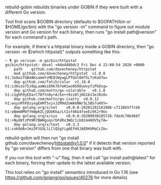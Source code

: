 rebuild-gobin rebuilds binaries under GOBIN if they were built with a
different Go version.

Tool first scans $GOBIN directory (defaults to $GOPATH/bin or $HOME/go/bin)
with the "go version -m" command to figure out module version and Go version
for each binary, then runs "go install path@version" for each command's
path.

For example, if there's a httpstat binary inside a GOBIN directory, then "go
version -m $(which httpstat)" outputs something like this:

    ~ ¶ go version -m go/bin/httpstat
    go/bin/httpstat: devel +4de4480dc3 Fri Dec 4 22:08:54 2020 +0000
        path    github.com/davecheney/httpstat
        mod github.com/davecheney/httpstat  v1.0.0  h1:3o8oiYGB4AKsammYvME8tWywgLPTGUl6H75LTsKoO7w=
        dep github.com/fatih/color  v1.10.0 h1:s36xzo75JdqLaaWoiEHk767eHiwo0598uUxyfiPkDsg=
        dep github.com/mattn/go-colorable   v0.1.8  h1:c1ghPdyEDarC70ftn0y+A/Ee++9zz8ljHG1b13eJ0s8=
        dep github.com/mattn/go-isatty  v0.0.12 h1:wuysRhFDzyxgEmMf5xjvJ2M9dZoWAXNNr5LSBS7uHXY=
        dep golang.org/x/net    v0.0.0-20201202161906-c7110b5ffcbb  h1:eBmm0M9fYhWpKZLjQUUKka/LtIxf46G4fxeEz5KJr9U=
        dep golang.org/x/sys    v0.0.0-20200930185726-fdedc70b468f  h1:+Nyd8tzPX9R7BWHguqsrbFdRx3WQ/1ib8I44HXV5yTA=
        dep golang.org/x/text   v0.3.3  h1:cokOdA+Jmi5PJGXLlLllQSgYigAEfHXJAERHVMaCc2k=

rebuild-gobin will then run "go install
github.com/davecheney/httpstat@v1.0.0" if it detects that version reported
by "go version" differs from one that binary was built with.

If you run this tool with "-u" flag, then it will call "go install
path@latest" for each binary, forcing their update to the latest available
version.

This tool relies on "go install" semantics introduced in Go 1.16 (see
https://github.com/golang/go/issues/40276 for more details).

